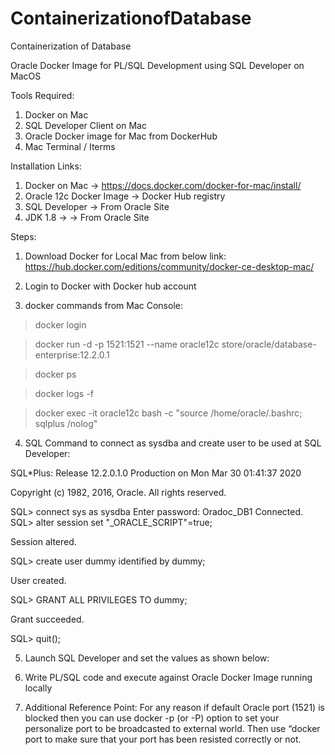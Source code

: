 # ContainerizationofDatabase
Containerization of Database


Oracle Docker Image for PL/SQL Development using SQL Developer on MacOS

Tools Required:
1.	Docker on Mac
2.	SQL Developer Client on Mac
3.	Oracle Docker image for Mac from DockerHub
4.	Mac Terminal / Iterms


Installation Links:
1.	Docker on Mac -> https://docs.docker.com/docker-for-mac/install/
2.	Oracle 12c Docker Image -> Docker Hub registry
3.	SQL Developer -> From Oracle Site 
4.	JDK 1.8 -> -> From Oracle Site

Steps:
1.	Download Docker for Local Mac from below link: https://hub.docker.com/editions/community/docker-ce-desktop-mac/
 


2.	Login to Docker with Docker hub account
 




3.	docker commands from Mac Console: 


>docker login
 

>docker run -d -p 1521:1521 --name oracle12c store/oracle/database-enterprise:12.2.0.1
 
>docker ps
 

>docker logs -f <container id>
 

>docker exec -it oracle12c bash -c "source /home/oracle/.bashrc; sqlplus /nolog" 

4.	SQL Command to connect as sysdba and create user to be used at SQL Developer:
 
SQL*Plus: Release 12.2.0.1.0 Production on Mon Mar 30 01:41:37 2020

Copyright (c) 1982, 2016, Oracle.  All rights reserved.

SQL> connect sys as sysdba
Enter password: Oradoc_DB1
Connected.
SQL> alter session set "_ORACLE_SCRIPT"=true;

Session altered.

SQL> create user dummy identified by dummy;

User created.

SQL> GRANT ALL PRIVILEGES TO dummy;

Grant succeeded.

SQL> quit();




5.	Launch SQL Developer and set the values as shown below:
 


6.	Write PL/SQL code and execute against Oracle Docker Image running locally
 

7.	Additional Reference Point: For any reason if default Oracle port (1521) is blocked then you can use docker -p (or -P) option to set your personalize port to be broadcasted to external world. Then use “docker port <container name> to make sure that your port has been resisted correctly or not.

